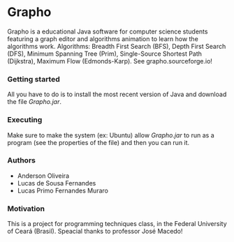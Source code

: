 # Grapho

Grapho is a educational Java software for computer science students featuring a graph editor and algorithms animation to learn how the algorithms work.  Algorithms: Breadth First Search (BFS), Depth First Search (DFS), Minimum Spanning Tree (Prim), Single-Source Shortest Path (Dijkstra), Maximum Flow (Edmonds-Karp). See grapho.sourceforge.io!

### Getting started

All you have to do is to install the most recent version of Java and download the file *Grapho.jar*.

### Executing

Make sure to make the system (ex: Ubuntu) allow *Grapho.jar* to run as a program (see the properties of the file) and then you can run it.

### Authors

- Anderson Oliveira
- Lucas de Sousa Fernandes
- Lucas Primo Fernandes Muraro

### Motivation

This is a project for programming techniques class, in the Federal University of Ceará (Brasil). Speacial thanks to professor José Macedo!
 
